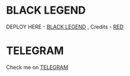 # BLACK LEGEND

DEPLOY HERE - [BLACK LEGEND](https://dashboard.heroku.com/new?button-url=https%3A%2F%2Fgithub.com%2Flegendx22%2FGRANDROBOT&template=https%3A%2F%2Fgithub.com%2Flegendx22%2FGRANDROBOT)
[.](https://heroku.com/deploy)
Credits - [RED](https://t.me/phantomredxd)

# TELEGRAM
Check me on [TELEGRAM](https://t.me/BlackLegendUltra_Bot)

